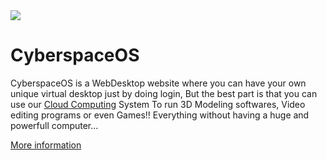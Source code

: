 <img src="logo.svg">

<h1>CyberspaceOS</h1>

CyberspaceOS is a WebDesktop website where you can have your own unique virtual desktop just by doing login, But the best part is that you can use our <a href="https://en.wikipedia.org/wiki/Cloud_computing">Cloud Computing</a> System To run 3D Modeling softwares, Video editing programs or even Games!! Everything without having a huge and powerfull computer...

<a href="https://github.com/CyberspaceOS/CyberspaceOS">More information</a>
